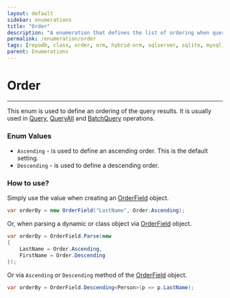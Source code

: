 ```yaml
---
layout: default
sidebar: enumerations
title: "Order"
description: "A enumeration that defines the list of ordering when querying a data from the database."
permalink: /enumeration/order
tags: [repodb, class, order, orm, hybrid-orm, sqlserver, sqlite, mysql, postgresql]
parent: Enumerations
---
```


# Order

---

This enum is used to define an ordering of the query results. It is usually used in [Query](/operation/query), [QueryAll](/operation/queryall) and [BatchQuery](/operation/batchquery) operations.

### Enum Values

- `Ascending` - is used to define an ascending order. This is the default setting.
- `Descending` - is used to define a descending order.

### How to use?

Simply use the value when creating an [OrderField](/class/orderfield) object.

```csharp
var orderBy = new OrderField("LastName", Order.Ascending);
```

Or, when parsing a dynamic or class object via [OrderField](/class/orderfield) object.

```csharp
var orderBy = OrderField.Parse(new
{
    LastName = Order.Ascending,
    FirstName = Order.Descending
});
```

Or via `Ascending` or `Descending` method of the [OrderField](/class/orderfield) object.

```csharp
var orderBy = OrderField.Descending<Person>(p => p.LastName);
```